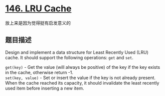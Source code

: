 # <a title="题目直达"  href="https://leetcode.com/problems/lru-cache/" target="_blank"> 146. LRU Cache </a>
放上来是因为觉得挺有启发意义的
## 题目描述
<p>
Design and implement a data structure for Least Recently Used (LRU) cache. It should support the following operations: <code>get</code> and <code>set</code>.
</p>

<p>
<code>get(key)</code> - Get the value (will always be positive) of the key if the key exists in the cache, otherwise return -1.<br>
<code>set(key, value)</code> - Set or insert the value if the key is not already present. When the cache reached its capacity, it should invalidate the least recently used item before inserting a new item.
</p>
              



